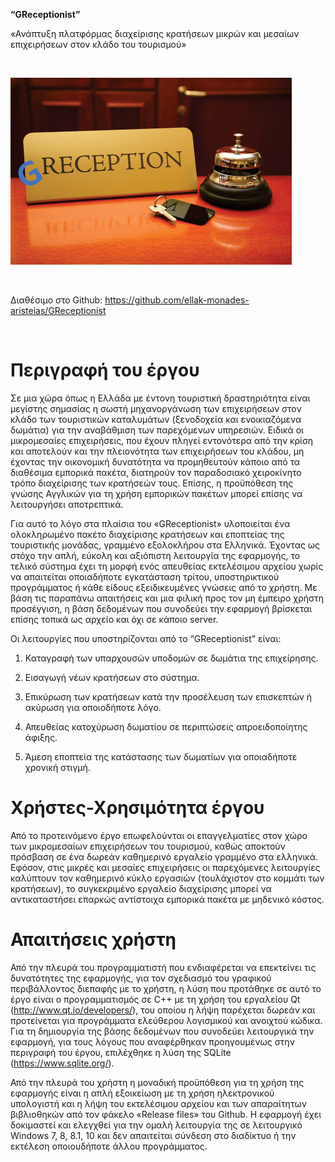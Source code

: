 **“GReceptionist”**

«Ανάπτυξη πλατφόρμας διαχείρισης κρατήσεων μικρών και μεσαίων επιχειρήσεων στον
κλάδο του τουρισμού»

 

![](<TE_image.png>)

 

Διαθέσιμο στο Github: <https://github.com/ellak-monades-aristeias/GReceptionist>

 

Περιγραφή του έργου
===================

Σε μια χώρα όπως η Ελλάδα με έντονη τουριστική δραστηριότητα είναι μεγίστης
σημασίας η σωστή μηχανοργάνωση των επιχειρήσεων στον κλάδο των τουριστικών
καταλυμάτων (ξενοδοχεία και ενοικιαζόμενα δωμάτια) για την αναβάθμιση των
παρεχόμενων υπηρεσιών. Ειδικά οι μικρομεσαίες επιχειρήσεις, που έχουν πληγεί
εντονότερα από την κρίση και αποτελούν και την πλειονότητα των επιχειρήσεων του
κλάδου, μη έχοντας την οικονομική δυνατότητα να προμηθευτούν κάποιο από τα
διαθέσιμα εμπορικά πακέτα, διατηρούν τον παραδοσιακό χειροκίνητο τρόπο
διαχείρισης των κρατήσεών τους. Επίσης, η προϋπόθεση της γνώσης Αγγλικών για τη
χρήση εμπορικών πακέτων μπορεί επίσης να λειτουργήσει αποτρεπτικά.

Για αυτό το λόγο στα πλαίσια του «GReceptionist» υλοποιείται ένα ολοκληρωμένο
πακέτο διαχείρισης κρατήσεων και εποπτείας της τουριστικής μονάδας, γραμμένο
εξολοκλήρου στα Ελληνικά. Έχοντας ως στόχο την απλή, εύκολη και αξιόπιστη
λειτουργία της εφαρμογής, το τελικό σύστημα έχει τη μορφή ενός απευθείας
εκτελέσιμου αρχείου χωρίς να απαιτείται οποιαδήποτε εγκατάσταση τρίτου,
υποστηρικτικού προγράμματος ή κάθε είδους εξειδικευμένες γνώσεις από το χρήστη.
Με βάση τις παραπάνω απαιτήσεις και μια φιλική προς τον μη έμπειρο χρήστη
προσέγγιση, η βάση δεδομένων που συνοδεύει την εφαρμογή βρίσκεται επίσης τοπικά
ως αρχείο και όχι σε κάποιο server.

Οι λειτουργίες που υποστηρίζονται από το “GReceptionist” είναι:

1.  Καταγραφή των υπαρχουσών υποδομών σε δωμάτια της επιχείρησης.

2.  Εισαγωγή νέων κρατήσεων στο σύστημα.

3.  Επικύρωση των κρατήσεων κατά την προσέλευση των επισκεπτών ή ακύρωση για
    οποιοδήποτε λόγο.

4.  Απευθείας κατοχύρωση δωματίου σε περιπτώσεις απροειδοποίητης άφιξης.

5.  Άμεση εποπτεία της κατάστασης των δωματίων για οποιαδήποτε χρονική στιγμή.

Χρήστες-Χρησιμότητα έργου
=========================

Από το προτεινόμενο έργο επωφελούνται οι επαγγελματίες στον χώρο των
μικρομεσαίων επιχειρήσεων του τουρισμού, καθώς αποκτούν πρόσβαση σε ένα δωρεάν
καθημερινό εργαλείο γραμμένο στα ελληνικά. Εφόσον, στις μικρές και μεσαίες
επιχειρήσεις οι παρεχόμενες λειτουργίες καλύπτουν τον καθημερινό κύκλο εργασιών
(τουλάχιστον στο κομμάτι των κρατήσεων), το συγκεκριμένο εργαλείο διαχείρισης
μπορεί να αντικαταστήσει επαρκώς αντίστοιχα εμπορικά πακέτα με μηδενικό κόστος.

Απαιτήσεις χρήστη
=================

Από την πλευρά του προγραμματιστή που ενδιαφέρεται να επεκτείνει τις δυνατότητες
της εφαρμογής, για τον σχεδιασμό του γραφικού περιβάλλοντος διεπαφής με το
χρήστη, η λύση που προτάθηκε σε αυτό το έργο είναι ο προγραμματισμός σε C++ με
τη χρήση του εργαλείου Qt (<http://www.qt.io/developers/>), του οποίου η λήψη
παρέχεται δωρεάν και προτείνεται για προγράμματα ελεύθερου λογισμικού και
ανοιχτού κώδικα. Για τη δημιουργία της βάσης δεδομένων που συνοδεύει λειτουργικά
την εφαρμογή, για τους λόγους που αναφέρθηκαν προηγουμένως στην περιγραφή του
έργου, επιλέχθηκε η λύση της SQLite (<https://www.sqlite.org/>).

Από την πλευρά του χρήστη η μοναδική προϋπόθεση για τη χρήση της εφαρμογής είναι
η απλή εξοικείωση με τη χρήση ηλεκτρονικού υπολογιστή και η λήψη του εκτελέσιμου
αρχείου και των απαραίτητων βιβλιοθηκών από τον φάκελο «Release files» του
Github. Η εφαρμογή έχει δοκιμαστεί και ελεγχθεί για την ομαλή λειτουργία της σε
λειτουργικό Windows 7, 8, 8.1, 10 και δεν απαιτείται σύνδεση στο διαδίκτυο ή την
εκτέλεση οποιουδήποτε άλλου προγράμματος.
